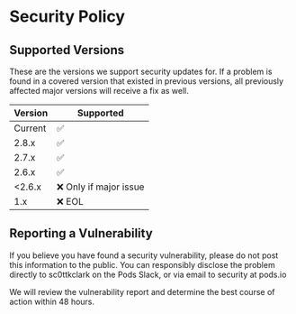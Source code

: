 # Security Policy

## Supported Versions

These are the versions we support security updates for. If a problem is found in a covered version that existed in previous versions, all previously affected major versions will receive a fix as well.

| Version | Supported               |
| ------- | ----------------------- |
| Current | :white_check_mark:      |
| 2.8.x   | :white_check_mark:      |
| 2.7.x   | :white_check_mark:      |
| 2.6.x   | :white_check_mark:      |
| <2.6.x  | :x: Only if major issue |
| 1.x     | :x: EOL                 |

## Reporting a Vulnerability

If you believe you have found a security vulnerability, please do not post this information to the public. You can responsibly disclose the problem directly to sc0ttkclark on the Pods Slack, or via email to security at pods.io

We will review the vulnerability report and determine the best course of action within 48 hours.
